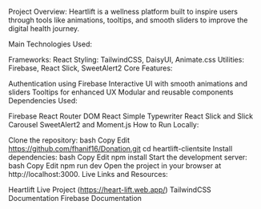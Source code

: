 Project Overview:
Heartlift is a wellness platform built to inspire users through tools like animations, tooltips, and smooth sliders to improve the digital health journey.



Main Technologies Used:

Frameworks: React
Styling: TailwindCSS, DaisyUI, Animate.css
Utilities: Firebase, React Slick, SweetAlert2
Core Features:

Authentication using Firebase
Interactive UI with smooth animations and sliders
Tooltips for enhanced UX
Modular and reusable components
Dependencies Used:

Firebase
React Router DOM
React Simple Typewriter
React Slick and Slick Carousel
SweetAlert2 and Moment.js
How to Run Locally:

Clone the repository:
bash
Copy
Edit
https://github.com/fhanif16/Donation.git
cd heartlift-clientsite
Install dependencies:
bash
Copy
Edit
npm install
Start the development server:
bash
Copy
Edit
npm run dev
Open the project in your browser at http://localhost:3000.
Live Links and Resources:

Heartlift Live Project (https://heart-lift.web.app/)
TailwindCSS Documentation
Firebase Documentation
